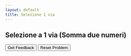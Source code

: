 ```yaml
---
layout: default
title: Selezione 1 via
---
```

## Selezione a 1 via (Somma due numeri)
<div id="04_selezione1via-sortableTrash" class="sortable-code"></div> 
<div id="04_selezione1via-sortable" class="sortable-code"></div> 
<div style="clear:both;"></div> 
<p> 
    <input id="04_selezione1via-feedbackLink" value="Get Feedback" type="button" /> 
    <input id="04_selezione1via-newInstanceLink" value="Reset Problem" type="button" /> 
</p> 
<script type="text/javascript"> 
(function(){
  var initial = "print(&quot;Ciao! Facciamo il controllo della somma.&quot;)\n" +
    "addendo1 = int(input(&quot;Inserisci il primo addendo: &quot;))\n" +
    "addendo2 = int(input(&quot;Inserisci il secondo addendo: &quot;))\n" +
    "somma = addendo1 + addendo2\n" +
    "if (somma &gt;= 10):\n" +
    "    print(&quot;la somma e&#039; maggiore di 10&quot;)\n" +
    "    if (somma &lt;= 15):\n" +
    "        print(&quot;la somma e&#039; compresa tra 10 e 15&quot;)\n" +
    "print(&quot;Ciao, alla prossima!&quot;)";
  var parsonsPuzzle = new ParsonsWidget({
    "sortableId": "04_selezione1via-sortable",
    "max_wrong_lines": 10,
    "grader": ParsonsWidget._graders.LineBasedGrader,
    "exec_limit": 2500,
    "can_indent": true,
    "x_indent": 50,
    "lang": "en",
    "show_feedback": true
  });
  parsonsPuzzle.init(initial);
  parsonsPuzzle.shuffleLines();
  $("#04_selezione1via-newInstanceLink").click(function(event){ 
      event.preventDefault(); 
      parsonsPuzzle.shuffleLines(); 
  }); 
  $("#04_selezione1via-feedbackLink").click(function(event){ 
      event.preventDefault(); 
      parsonsPuzzle.getFeedback(); 
  }); 
})(); 
</script>